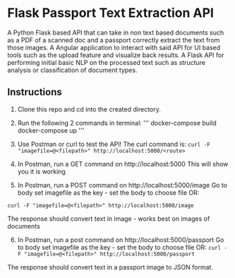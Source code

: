 # Flask Passport Text Extraction API

A Python Flask based API that can take in non text based documents such as a PDF of a scanned doc and a passport correctly extract the text from those images.
A Angular application to interact with said API for UI based tools such as the upload feature and visualize back results.
A Flask API for performing initial basic NLP on the processed text such as structure analysis or classification of document types.

## Instructions

1. Clone this repo and cd into the created directory.

2. Run the following 2 commands in terminal: 
'''
docker-compose build
docker-compose up
'''

3. Use Postman or curl to test the API!  The curl command is:
`curl -F "imagefile=@<filepath>" http://localhost:5000/<route>`

4. In Postman, run a GET command on http://localhost:5000
This will show you it is working


5. In Postman, run a POST command on http://localhost:5000/image
Go to body set imagefile as the key - set the body to choose file OR:

`curl -F "imagefile=@<filepath>" http://localhost:5000/image`

The response should convert text in image - works best on images of documents

6. In Postman, run a post command on http://localhost:5000/passport
Go to body set imagefile as the key - set the body to choose file OR:
`curl -F "imagefile=@<filepath>" http://localhost:5000/passport`

The response should convert text in a passport image to JSON format.





